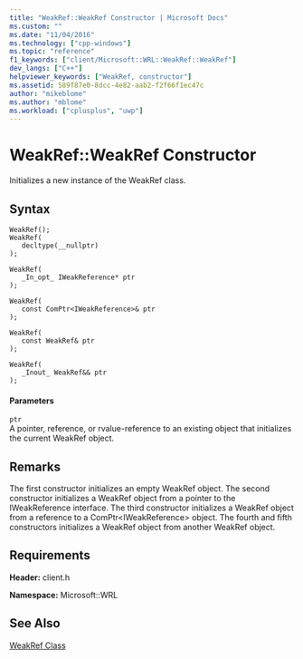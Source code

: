 ```yaml
---
title: "WeakRef::WeakRef Constructor | Microsoft Docs"
ms.custom: ""
ms.date: "11/04/2016"
ms.technology: ["cpp-windows"]
ms.topic: "reference"
f1_keywords: ["client/Microsoft::WRL::WeakRef::WeakRef"]
dev_langs: ["C++"]
helpviewer_keywords: ["WeakRef, constructor"]
ms.assetid: 589f87e0-8dcc-4e82-aab2-f2f66f1ec47c
author: "mikeblome"
ms.author: "mblome"
ms.workload: ["cplusplus", "uwp"]
---
```

# WeakRef::WeakRef Constructor
Initializes a new instance of the WeakRef class.  
  
## Syntax  
  
```  
WeakRef();  
WeakRef(  
   decltype(__nullptr)  
);  
  
WeakRef(  
   _In_opt_ IWeakReference* ptr  
);  
  
WeakRef(  
   const ComPtr<IWeakReference>& ptr  
);  
  
WeakRef(  
   const WeakRef& ptr  
);  
  
WeakRef(  
   _Inout_ WeakRef&& ptr  
);  
```  
  
#### Parameters  
 `ptr`  
 A pointer, reference, or rvalue-reference to an existing object that initializes the current WeakRef object.  
  
## Remarks  
 The first constructor initializes an empty WeakRef object. The second constructor initializes a WeakRef object from a pointer to the IWeakReference interface. The third constructor initializes a WeakRef object from a reference to a ComPtr\<IWeakReference> object. The fourth and fifth constructors initializes a WeakRef object from another WeakRef object.  
  
## Requirements  
 **Header:** client.h  
  
 **Namespace:** Microsoft::WRL  
  
## See Also  
 [WeakRef Class](../windows/weakref-class.md)